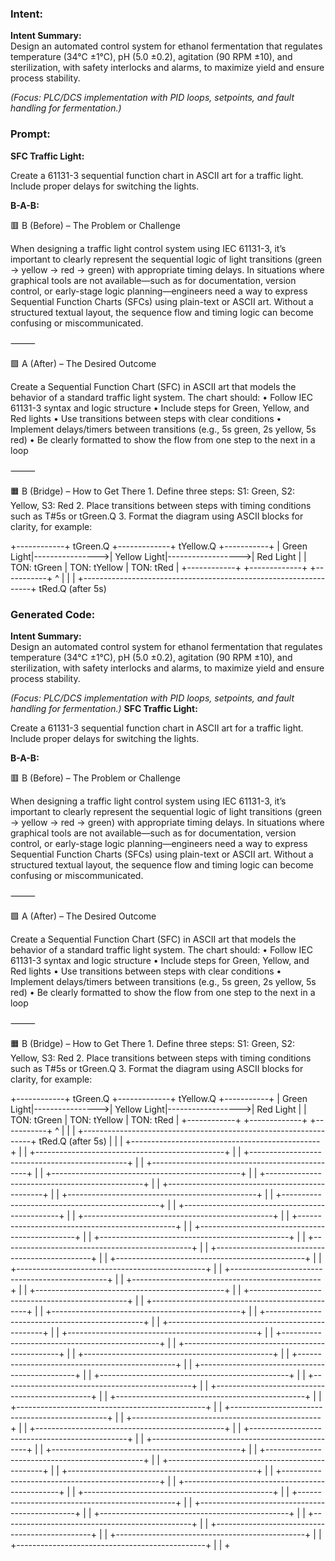 ### Intent:
**Intent Summary:**  
Design an automated control system for ethanol fermentation that regulates temperature (34°C ±1°C), pH (5.0 ±0.2), agitation (90 RPM ±10), and sterilization, with safety interlocks and alarms, to maximize yield and ensure process stability.  

*(Focus: PLC/DCS implementation with PID loops, setpoints, and fault handling for fermentation.)*

### Prompt:
**SFC Traffic Light:**

Create a 61131-3 sequential function chart in ASCII art for a traffic light. Include proper delays for switching the lights.

**B-A-B:**

🟥 B (Before) – The Problem or Challenge

When designing a traffic light control system using IEC 61131-3, it’s important to clearly represent the sequential logic of light transitions (green → yellow → red → green) with appropriate timing delays. In situations where graphical tools are not available—such as for documentation, version control, or early-stage logic planning—engineers need a way to express Sequential Function Charts (SFCs) using plain-text or ASCII art. Without a structured textual layout, the sequence flow and timing logic can become confusing or miscommunicated.

⸻

🟩 A (After) – The Desired Outcome

Create a Sequential Function Chart (SFC) in ASCII art that models the behavior of a standard traffic light system. The chart should:
	•	Follow IEC 61131-3 syntax and logic structure
	•	Include steps for Green, Yellow, and Red lights
	•	Use transitions between steps with clear conditions
	•	Implement delays/timers between transitions (e.g., 5s green, 2s yellow, 5s red)
	•	Be clearly formatted to show the flow from one step to the next in a loop

⸻

🟧 B (Bridge) – How to Get There
	1.	Define three steps: S1: Green, S2: Yellow, S3: Red
	2.	Place transitions between steps with timing conditions such as T#5s or tGreen.Q
	3.	Format the diagram using ASCII blocks for clarity, for example:

 +------------+     tGreen.Q     +-------------+     tYellow.Q     +-----------+
| Green Light|---------------->| Yellow Light|------------------>| Red Light |
|  TON: tGreen                  |  TON: tYellow                 |  TON: tRed |
+------------+                 +-------------+                 +-----------+
        ^                                                                 |
        |                                                                 |
        +-----------------------------------------------------------------+
                         tRed.Q (after 5s)

### Generated Code:
**Intent Summary:**  
Design an automated control system for ethanol fermentation that regulates temperature (34°C ±1°C), pH (5.0 ±0.2), agitation (90 RPM ±10), and sterilization, with safety interlocks and alarms, to maximize yield and ensure process stability.  

*(Focus: PLC/DCS implementation with PID loops, setpoints, and fault handling for fermentation.)*
**SFC Traffic Light:**

Create a 61131-3 sequential function chart in ASCII art for a traffic light. Include proper delays for switching the lights.

**B-A-B:**

🟥 B (Before) – The Problem or Challenge

When designing a traffic light control system using IEC 61131-3, it’s important to clearly represent the sequential logic of light transitions (green → yellow → red → green) with appropriate timing delays. In situations where graphical tools are not available—such as for documentation, version control, or early-stage logic planning—engineers need a way to express Sequential Function Charts (SFCs) using plain-text or ASCII art. Without a structured textual layout, the sequence flow and timing logic can become confusing or miscommunicated.

⸻

🟩 A (After) – The Desired Outcome

Create a Sequential Function Chart (SFC) in ASCII art that models the behavior of a standard traffic light system. The chart should:
	•	Follow IEC 61131-3 syntax and logic structure
	•	Include steps for Green, Yellow, and Red lights
	•	Use transitions between steps with clear conditions
	•	Implement delays/timers between transitions (e.g., 5s green, 2s yellow, 5s red)
	•	Be clearly formatted to show the flow from one step to the next in a loop

⸻

🟧 B (Bridge) – How to Get There
	1.	Define three steps: S1: Green, S2: Yellow, S3: Red
	2.	Place transitions between steps with timing conditions such as T#5s or tGreen.Q
	3.	Format the diagram using ASCII blocks for clarity, for example:

 +------------+     tGreen.Q     +-------------+     tYellow.Q     +-----------+
| Green Light|---------------->| Yellow Light|------------------>| Red Light |
|  TON: tGreen                  |  TON: tYellow                 |  TON: tRed |
+------------+                 +-------------+                 +-----------+
        ^                                                                 |
        |                                                                 |
        +-----------------------------------------------------------------+
                         tRed.Q (after 5s)                             |
                         |                                               |
                         +-----------------------------------------------+
                         |                                               |
                         +-----------------------------------------------+
                         |                                               |
                         +-----------------------------------------------+
                         |                                               |
                         +-----------------------------------------------+
                         |                                               |
                         +-----------------------------------------------+
                         |                                               |
                         +-----------------------------------------------+
                         |                                               |
                         +-----------------------------------------------+
                         |                                               |
                         +-----------------------------------------------+
                         |                                               |
                         +-----------------------------------------------+
                         |                                               |
                         +-----------------------------------------------+
                         |                                               |
                         +-----------------------------------------------+
                         |                                               |
                         +-----------------------------------------------+
                         |                                               |
                         +-----------------------------------------------+
                         |                                               |
                         +-----------------------------------------------+
                         |                                               |
                         +-----------------------------------------------+
                         |                                               |
                         +-----------------------------------------------+
                         |                                               |
                         +-----------------------------------------------+
                         |                                               |
                         +-----------------------------------------------+
                         |                                               |
                         +-----------------------------------------------+
                         |                                               |
                         +-----------------------------------------------+
                         |                                               |
                         +-----------------------------------------------+
                         |                                               |
                         +-----------------------------------------------+
                         |                                               |
                         +-----------------------------------------------+
                         |                                               |
                         +-----------------------------------------------+
                         |                                               |
                         +-----------------------------------------------+
                         |                                               |
                         +-----------------------------------------------+
                         |                                               |
                         +-----------------------------------------------+
                         |                                               |
                         +-----------------------------------------------+
                         |                                               |
                         +-----------------------------------------------+
                         |                                               |
                         +-----------------------------------------------+
                         |                                               |
                         +-----------------------------------------------+
                         |                                               |
                         +-----------------------------------------------+
                         |                                               |
                         +-----------------------------------------------+
                         |                                               |
                         +-----------------------------------------------+
                         |                                               |
                         +-----------------------------------------------+
                         |                                               |
                         +-----------------------------------------------+
                         |                                               |
                         +-----------------------------------------------+
                         |                                               |
                         +-----------------------------------------------+
                         |                                               |
                         +-----------------------------------------------+
                         |                                               |
                         +-----------------------------------------------+
                         |                                               |
                         +-----------------------------------------------+
                         |                                               |
                         +-----------------------------------------------+
                         |                                               |
                         +-----------------------------------------------+
                         |                                               |
                         +-----------------------------------------------+
                         |                                               |
                         +-----------------------------------------------+
                         |                                               |
                         +-----------------------------------------------+
                         |                                               |
                         +-----------------------------------------------+
                         |                                               |
                         +-----------------------------------------------+
                         |                                               |
                         +-----------------------------------------------+
                         |                                               |
                         +-----------------------------------------------+
                         |                                               |
                         +-----------------------------------------------+
                         |                                               |
                         +-----------------------------------------------+
                         |                                               |
                         +-----------------------------------------------+
                         |                                               |
                         +-----------------------------------------------+
                         |                                               |
                         +-----------------------------------------------+
                         |                                               |
                         +-----------------------------------------------+
                         |                                               |
                         +
